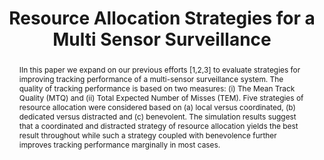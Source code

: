 ---
layout: project-page-new
title: "Resource Allocation Strategies for a Multi Sensor Surveillance"
authors:
  - name: K. Madhava Krishna
    sup: #
  - name: Henry Hexmoor
    sup: #
affiliations:
  - name: IIIT Hyderabad, India
    link: https://robotics.iiit.ac.in
    sup: #
  - name: CSCE DepartmentUniversity of ArkansasFayetteville, Arkansas
    link: #
    sup: #
permalink: /publications/2005/Krishna_Resource-Allocation/
abstract: "IIn this paper we expand on our previous efforts [1,2,3] to
evaluate strategies for improving tracking performance of a multi-sensor surveillance system. The quality of tracking performance is based on two measures: (i) The Mean Track Quality (MTQ) and (ii) Total Expected Number of Misses (TEM). Five strategies of resource allocation were considered based on (a) local versus coordinated, (b) dedicated versus distracted and (c) benevolent. The simulation results suggest that a coordinated and
distracted strategy of resource allocation yields the best result throughout while such a strategy coupled with benevolence further improves tracking performance marginally in most cases. "
paper: https://robotics.iiit.ac.in/uploads/Main/Publications/2005_7.pdf
# iframe: https://www.youtube.com/embed/jhjskX4FQwA

---